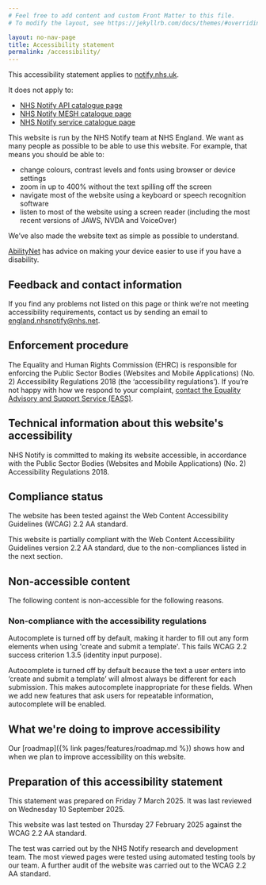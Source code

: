 ```yaml
---
# Feel free to add content and custom Front Matter to this file.
# To modify the layout, see https://jekyllrb.com/docs/themes/#overriding-theme-defaults

layout: no-nav-page
title: Accessibility statement
permalink: /accessibility/
---
```


This accessibility statement applies to [notify.nhs.uk](https://notify.nhs.uk/).

It does not apply to:

- [NHS Notify API catalogue page](https://digital.nhs.uk/developer/api-catalogue/nhs-notify)
- [NHS Notify MESH catalogue page](https://digital.nhs.uk/developer/api-catalogue/nhs-notify-mesh)
- [NHS Notify service catalogue page](https://digital.nhs.uk/services/nhs-notify)

This website is run by the NHS Notify team at NHS England. We want as many people as possible to be able to use this website. For example, that means you should be able to:

- change colours, contrast levels and fonts using browser or device settings
- zoom in up to 400% without the text spilling off the screen
- navigate most of the website using a keyboard or speech recognition software
- listen to most of the website using a screen reader (including the most recent versions of JAWS, NVDA and VoiceOver)

We’ve also made the website text as simple as possible to understand.

[AbilityNet](https://mcmw.abilitynet.org.uk/) has advice on making your device easier to use if you have a disability.

## Feedback and contact information

If you find any problems not listed on this page or think we’re not meeting accessibility requirements, contact us by sending an email to <england.nhsnotify@nhs.net>.

## Enforcement procedure

The Equality and Human Rights Commission (EHRC) is responsible for enforcing the Public Sector Bodies (Websites and Mobile Applications) (No. 2) Accessibility Regulations 2018 (the ‘accessibility regulations’). If you’re not happy with how we respond to your complaint, [contact the Equality Advisory and Support Service (EASS)](https://www.equalityadvisoryservice.com/).

## Technical information about this website's accessibility

NHS Notify is committed to making its website accessible, in accordance with the Public Sector Bodies (Websites and Mobile Applications) (No. 2) Accessibility Regulations 2018.

## Compliance status

The website has been tested against the Web Content Accessibility Guidelines (WCAG) 2.2 AA standard.

This website is partially compliant with the Web Content Accessibility Guidelines version 2.2 AA standard, due to the non-compliances listed in the next section.

## Non-accessible content

The following content is non-accessible for the following reasons.

### Non-compliance with the accessibility regulations

Autocomplete is turned off by default, making it harder to fill out any form elements when using 'create and submit a template'. This fails WCAG 2.2 success criterion 1.3.5 (identity input purpose).

Autocomplete is turned off by default because the text a user enters into ‘create and submit a template’ will almost always be different for each submission. This makes autocomplete inappropriate for these fields. When we add new features that ask users for repeatable information, autocomplete will be enabled.

## What we're doing to improve accessibility

Our [roadmap]({% link pages/features/roadmap.md %}) shows how and when we plan to improve accessibility on this website.

## Preparation of this accessibility statement

This statement was prepared on Friday 7 March 2025. It was last reviewed on Wednesday 10 September 2025.

This website was last tested on Thursday 27 February 2025 against the WCAG 2.2 AA standard.

The test was carried out by the NHS Notify research and development team. The most viewed pages were tested using automated testing tools by our team. A further audit of the website was carried out to the WCAG 2.2 AA standard.
